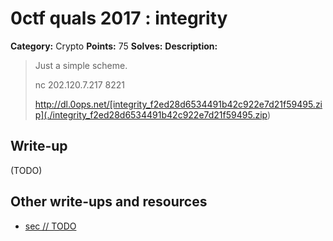 # 0ctf quals 2017 : integrity

**Category:** Crypto
**Points:** 75
**Solves:** 
**Description:**

> Just a simple scheme.
> 
> nc 202.120.7.217 8221
> 
> <http://dl.0ops.net/[integrity_f2ed28d6534491b42c922e7d21f59495.zip](./integrity_f2ed28d6534491b42c922e7d21f59495.zip>)

## Write-up

(TODO)

## Other write-ups and resources

* [sec // TODO](https://lekensteyn.nl/0ctf2017-integrity.html)
